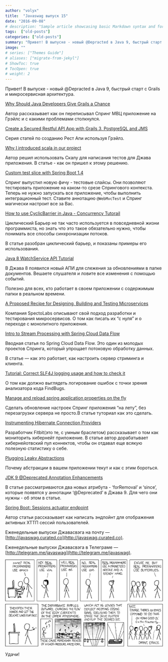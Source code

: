 ```yaml
---
author: "volyx"
title:  "Javaswag выпуск 15"
date: "2016-09-08"
# description: "Sample article showcasing basic Markdown syntax and formatting for HTML elements."
tags:  ["old-posts"]
categories: ["old-posts"]
summary: "Привет! В выпуске - новый @Depracted в Java 9, быстрый старт с Grails и микросервисная архитектура."
image: ""
# series: ["Themes Guide"]
# aliases: ["migrate-from-jekyl"]
# ShowToc: true
# TocOpen: true
# weight: 2
---
```


Привет! В выпуске - новый @Depracted в Java 9, быстрый старт с Grails и микросервисная архитектура.

[Why Should Java Developers Give Grails a Chance](https://www.toptal.com/grails/should-java-developers-give-grails-chance)

Автор рассказывает как он переписывал Спринг МВЦ приложение на Грэйлс и с какими проблемами столкнулся.

[Create a Secured Restful API App with Grails 3, PostgreSQL and JMS](http://giri-tech.blogspot.ru/2016/08/create-secured-restful-api-app-with.html)

Серия статей по созданию Рест Апи используя Грэйлз. 

[Why I introduced scala in our project](http://techblog.bozho.net/why-i-introduced-scala-in-our-project/)

Автор решил использовать Скалу для написания тестов для Джава приложения. В статье  - как он пришел к этому решению.

[Custom test slice with Spring Boot 1.4](https://spring.io/blog/2016/08/30/custom-test-slice-with-spring-boot-1-4)

Спринг выпустил новую фичу - тестовые слайсы. Они позволяют тестировать приложение на каком-то срезе Спрингового контекста. Теперь не нужно запускать все приложение, чтобы выполнить интеграционный тест. Ставите аннотацию `@WebMvcTest` и Спринг магически настроит все за Вас. 


[How to use CyclicBarrier in Java - Concurrency Tutorail](http://www.java67.com/2015/06/how-to-use-cyclicbarrier-in-java.html)

Циклический Барьер не так часто используется в повседневной жизни программиста, но знать что это такое обязательно нужно, чтобы понимать все способы синхронизации потоков. 

В статье разобран циклический барьер, и показаны примеры его использования. 

[Java 8 WatchService API Tutorial](http://howtodoinjava.com/java-8/java-8-watchservice-api-tutorial/)

В Джава 8 появился новый АПИ для слежения за обновлениями в папке документов. Вешаете слушателя и ловите все изменения с помощью событий. 

Полезно для всех, кто работает в своем приложении с содержимым папки в реальном времени.

[A Proposed Recipe for Designing, Building and Testing Microservices](https://specto.io/blog/recipe-for-designing-building-testing-microservices.html)

Компания SpectoLabs описывают свой подход разработки и тестирования микросервисов. О том как писать их “с нуля” и о переходе с монолитного приложения.

[Intro to Stream Processing with Spring Cloud Data Flow](http://www.baeldung.com/spring-cloud-data-flow-stream-processing)

Вводная статья по Spring Cloud Data Flow. Это один из молодых проектов Спринга, который упрощает потоковую обработку данных.

В статье — как это работает, как настроить сервер стриминга и клиента.

[Tutorial: Correct SLF4J logging usage and how to check it](https://gualtierotesta.wordpress.com/2016/02/27/tutorial-correct-slf4j-logging-usage-and-how-to-check-it/)

О том как должно выглядеть логирование ошибок с точки зрения анализатора кода FindBugs. 

[Manage and reload spring application properties on the fly](http://jeroenbellen.ghost.io/manage-and-reload-spring-application-properties-on-the-fly/)

Сделать обновление настроек Спринг приложения “на лету”, без перезагрузки сервера не просто.В статье туториал как это сделать.

[Instrumenting Hibernate Connection Providers](https://eng.fitbit.com/instrumenting-hibernate-connection-providers/)

Разработчик Fitbit(это те, с умным браслетом) рассказывает о том как мониторить хибернейт приложение. В статье автор дорабатывает хибернейотвский пул коннектов, чтобы он отдавал еще всякую полезную статистику о себе.

[Plugging Leaky Abstractions](https://blog.ndepend.com/plugging-leaky-abstractions/)

Почему абстракции в вашем приложении текут и как с этим бороться.

[JDK 9 @Deprecated Annotation Enhancements](http://marxsoftware.blogspot.ru/2016/08/jdk-9-deprecated-annotation-enhancements.html)

В статье рассматриваются два новых атрибута - ‘forRemoval’ и ‘since’, которые появятся у аннотации ‘@Deprecated’ в Джава 9. Для чего они нужны - об этом в статье.
 
[Spring Boot: Sessions actuator endpoint](https://moelholm.com/2016/08/22/spring-boot-sessions-actuator-endpoint/)

Автор статьи рассказывает как написать эндпойнт для отображения активных ХТТП сессий пользователей.

Еженедельные выпуски Джавасвэга на почту — [http://javaswag.curated.co](http://javaswag.curated.co).

Еженедельные выпуски Джавасвэга в Телеграме — [http://telegram.me/javaswag](http://telegram.me/javaswag).

![des](/images/real_programmers.jpeg)

Удачи!